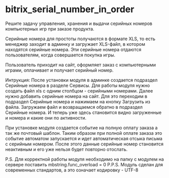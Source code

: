 # bitrix_serial_number_in_order
Решите задачу управления, хранения и выдачи серийных номеров компьютерных игр при заказе продукта.

Серийные номера для простоты получаются в формате XLS, то есть менеджер заходит в админку и загружает XLS-файл, в котором находятся серийные номера. Эти серийные номера отдаются пользователям, когда совершается покупка игры.

Пользователь приходит на сайт, оформляет заказ с компьютерными играми, оплачивает и получает серийный номер.

Интрукция:
После установки модуля в админке создается подраздел Серийные номера в разделе Сервисы. 
Для работы модуля нужно создать файл xls с одним столбцом - серийными номерами. Далее нужно добавить серийные номера на сайт. Для это переходим в подраздел Серийные номера и нажимаем на кнопку Загрузить из файла. Загружаем файл и возвращаемся обратно в подраздел Серийные номера. И теперь уже здесь становится видно загруженные и номера и какие они по активности.

При установке модуля создается событие на полную оплату заказа а так же почтовый шаблон. Таким образом при полной оплате заказа это событие автоматом запускается и идет автоматическая отсыка письма с серийным номером. После этого данные серийные номер становится неактивным и его уже нельзя будет повторно отослать.

P.S. Для корректной работы модуля необходимо на папку с модулем на сервере поставить mbstring.func_overload = 0
P.P.S. Модуль сделан для современных стандартов, а это означает кодировку - UTF-8
